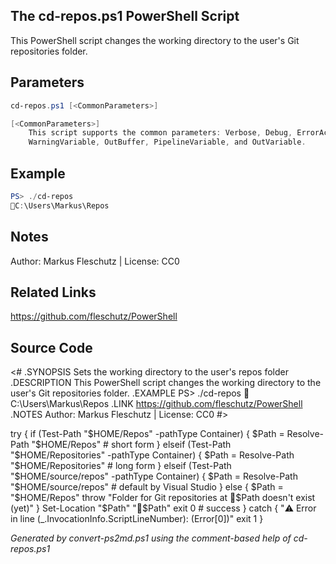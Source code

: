 ## The cd-repos.ps1 PowerShell Script

This PowerShell script changes the working directory to the user's Git repositories folder.

## Parameters
```powershell
cd-repos.ps1 [<CommonParameters>]

[<CommonParameters>]
    This script supports the common parameters: Verbose, Debug, ErrorAction, ErrorVariable, WarningAction, 
    WarningVariable, OutBuffer, PipelineVariable, and OutVariable.
```

## Example
```powershell
PS> ./cd-repos
📂C:\Users\Markus\Repos

```

## Notes
Author: Markus Fleschutz | License: CC0

## Related Links
https://github.com/fleschutz/PowerShell

## Source Code
<#
.SYNOPSIS
	Sets the working directory to the user's repos folder
.DESCRIPTION
	This PowerShell script changes the working directory to the user's Git repositories folder.
.EXAMPLE
	PS> ./cd-repos
	📂C:\Users\Markus\Repos
.LINK
	https://github.com/fleschutz/PowerShell
.NOTES
	Author: Markus Fleschutz | License: CC0
#>

try {
	if (Test-Path "$HOME/Repos" -pathType Container) {
		$Path = Resolve-Path "$HOME/Repos"			# short form
	} elseif (Test-Path "$HOME/Repositories" -pathType Container) {
		$Path = Resolve-Path "$HOME/Repositories"		# long form
	} elseif (Test-Path "$HOME/source/repos" -pathType Container) {
		$Path = Resolve-Path "$HOME/source/repos"		# default by Visual Studio
	} else {
		$Path = "$HOME/Repos"
		throw "Folder for Git repositories at 📂$Path doesn't exist (yet)"
	}
	Set-Location "$Path"
	"📂$Path"
	exit 0 # success
} catch {
	"⚠️ Error in line $($_.InvocationInfo.ScriptLineNumber): $($Error[0])"
	exit 1
}

*Generated by convert-ps2md.ps1 using the comment-based help of cd-repos.ps1*
